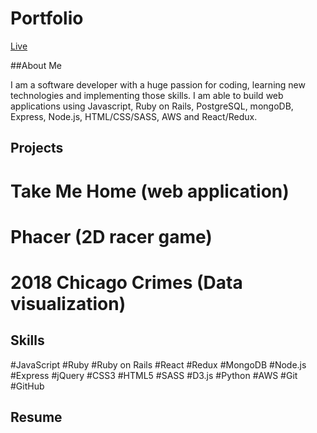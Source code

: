 # Portfolio 

[Live](https://cindyko226.github.io/)

##About Me

I am a software developer with a huge passion for coding, learning new technologies and implementing those skills. I am able to build web applications using Javascript, Ruby on Rails, PostgreSQL, mongoDB, Express, Node.js, HTML/CSS/SASS, AWS and React/Redux.

## Projects 

# Take Me Home (web application)
# Phacer (2D racer game)
# 2018 Chicago Crimes (Data visualization)

## Skills

#JavaScript
#Ruby
#Ruby on Rails
#React
#Redux
#MongoDB
#Node.js
#Express
#jQuery
#CSS3
#HTML5
#SASS
#D3.js
#Python
#AWS
#Git
#GitHub


## Resume

 